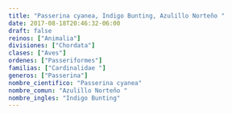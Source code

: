 ```yaml
---
title: "Passerina cyanea, Indigo Bunting, Azulillo Norteño "
date: 2017-08-18T20:46:32-06:00
draft: false
reinos: ["Animalia"]
divisiones: ["Chordata"]
clases: ["Aves"]
ordenes: ["Passeriformes"]
familias: ["Cardinalidae "]
generos: ["Passerina"]
nombre_cientifico: "Passerina cyanea"
nombre_comun: "Azulillo Norteño "
nombre_ingles: "Indigo Bunting"
---
```

